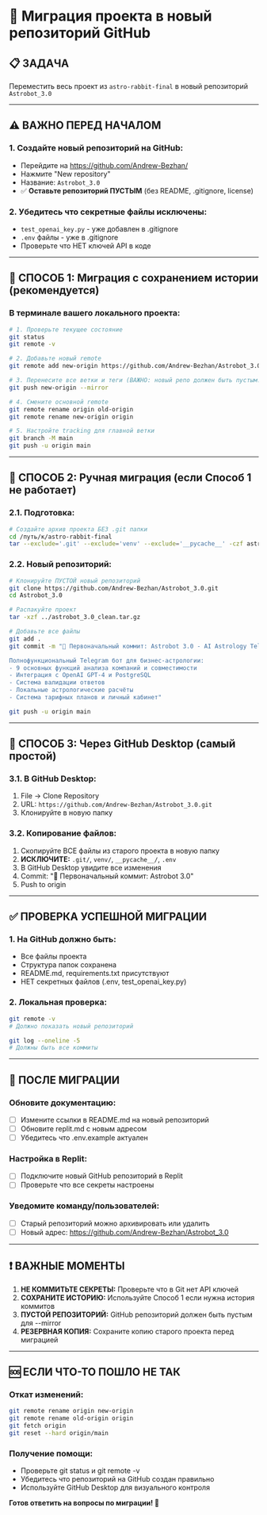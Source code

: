 # 🚀 Миграция проекта в новый репозиторий GitHub

## 📋 **ЗАДАЧА**
Переместить весь проект из `astro-rabbit-final` в новый репозиторий `Astrobot_3.0`

---

## ⚠️ **ВАЖНО ПЕРЕД НАЧАЛОМ**

### **1. Создайте новый репозиторий на GitHub:**
- Перейдите на https://github.com/Andrew-Bezhan/
- Нажмите "New repository"
- Название: `Astrobot_3.0`
- ✅ **Оставьте репозиторий ПУСТЫМ** (без README, .gitignore, license)

### **2. Убедитесь что секретные файлы исключены:**
- `test_openai_key.py` - уже добавлен в .gitignore
- `.env` файлы - уже в .gitignore
- Проверьте что НЕТ ключей API в коде

---

## 🔄 **СПОСОБ 1: Миграция с сохранением истории (рекомендуется)**

### **В терминале вашего локального проекта:**

```bash
# 1. Проверьте текущее состояние
git status
git remote -v

# 2. Добавьте новый remote
git remote add new-origin https://github.com/Andrew-Bezhan/Astrobot_3.0.git

# 3. Перенесите все ветки и теги (ВАЖНО: новый репо должен быть пустым!)
git push new-origin --mirror

# 4. Смените основной remote
git remote rename origin old-origin
git remote rename new-origin origin

# 5. Настройте tracking для главной ветки
git branch -M main
git push -u origin main
```

---

## 🔄 **СПОСОБ 2: Ручная миграция (если Способ 1 не работает)**

### **2.1. Подготовка:**
```bash
# Создайте архив проекта БЕЗ .git папки
cd /путь/к/astro-rabbit-final
tar --exclude='.git' --exclude='venv' --exclude='__pycache__' -czf astrobot_3.0_clean.tar.gz .
```

### **2.2. Новый репозиторий:**
```bash
# Клонируйте ПУСТОЙ новый репозиторий
git clone https://github.com/Andrew-Bezhan/Astrobot_3.0.git
cd Astrobot_3.0

# Распакуйте проект
tar -xzf ../astrobot_3.0_clean.tar.gz

# Добавьте все файлы
git add .
git commit -m "🚀 Первоначальный коммит: Astrobot 3.0 - AI Astrology Telegram Bot

Полнофункциональный Telegram бот для бизнес-астрологии:
- 9 основных функций анализа компаний и совместимости
- Интеграция с OpenAI GPT-4 и PostgreSQL
- Система валидации ответов
- Локальные астрологические расчёты
- Система тарифных планов и личный кабинет"

git push -u origin main
```

---

## 🔄 **СПОСОБ 3: Через GitHub Desktop (самый простой)**

### **3.1. В GitHub Desktop:**
1. File → Clone Repository
2. URL: `https://github.com/Andrew-Bezhan/Astrobot_3.0.git`
3. Клонируйте в новую папку

### **3.2. Копирование файлов:**
1. Скопируйте ВСЕ файлы из старого проекта в новую папку
2. **ИСКЛЮЧИТЕ:** `.git/`, `venv/`, `__pycache__/`, `.env`
3. В GitHub Desktop увидите все изменения
4. Commit: "🚀 Первоначальный коммит: Astrobot 3.0"
5. Push to origin

---

## ✅ **ПРОВЕРКА УСПЕШНОЙ МИГРАЦИИ**

### **1. На GitHub должно быть:**
- Все файлы проекта
- Структура папок сохранена
- README.md, requirements.txt присутствуют
- НЕТ секретных файлов (.env, test_openai_key.py)

### **2. Локальная проверка:**
```bash
git remote -v
# Должно показать новый репозиторий

git log --oneline -5
# Должны быть все коммиты
```

---

## 🎯 **ПОСЛЕ МИГРАЦИИ**

### **Обновите документацию:**
- [ ] Измените ссылки в README.md на новый репозиторий
- [ ] Обновите replit.md с новым адресом
- [ ] Убедитесь что .env.example актуален

### **Настройка в Replit:**
- [ ] Подключите новый GitHub репозиторий в Replit
- [ ] Проверьте что все секреты настроены

### **Уведомите команду/пользователей:**
- [ ] Старый репозиторий можно архивировать или удалить
- [ ] Новый адрес: https://github.com/Andrew-Bezhan/Astrobot_3.0

---

## ❗ **ВАЖНЫЕ МОМЕНТЫ**

1. **НЕ КОММИТЬТЕ СЕКРЕТЫ:** Проверьте что в Git нет API ключей
2. **СОХРАНИТЕ ИСТОРИЮ:** Используйте Способ 1 если нужна история коммитов  
3. **ПУСТОЙ РЕПОЗИТОРИЙ:** GitHub репозиторий должен быть пустым для --mirror
4. **РЕЗЕРВНАЯ КОПИЯ:** Сохраните копию старого проекта перед миграцией

---

## 🆘 **ЕСЛИ ЧТО-ТО ПОШЛО НЕ ТАК**

### **Откат изменений:**
```bash
git remote rename origin new-origin
git remote rename old-origin origin
git fetch origin
git reset --hard origin/main
```

### **Получение помощи:**
- Проверьте git status и git remote -v
- Убедитесь что репозиторий на GitHub создан правильно
- Используйте GitHub Desktop для визуального контроля

**Готов ответить на вопросы по миграции! 🚀**